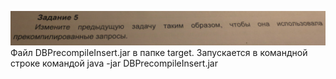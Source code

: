![img.png](img.png)
Файл DBPrecompileInsert.jar в папке target. Запускается в командной строке командой java -jar DBPrecompileInsert.jar